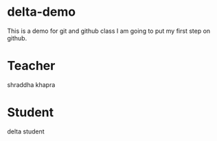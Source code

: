# delta-demo
This is a demo for git and github class
I am going to put my first step on github.

# Teacher 
 shraddha khapra

 # Student
  delta student



